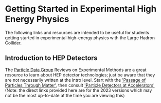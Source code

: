 # Getting Started in Experimental High Energy Physics

The following links and resources are intended to be useful for students getting started in experimental high-energy physics with the Large Hadron Collider.

## Introduction to HEP Detectors

The [Particle Data Group](https://pdg.lbl.gov/) Reviews on Experimental Methods are a great resource to learn about HEP detector technologies; just be aware that they are not 
necessarily written at the intro level.
Start with the ['Passage of Particles Through Matter'](https://pdg.lbl.gov/2023/web/viewer.html?file=../reviews/rpp2023-rev-passage-particles-matter.pdf), 
then consult ['Particle Detectors at Accelerators'](https://pdg.lbl.gov/2023/web/viewer.html?file=../reviews/rpp2023-rev-particle-detectors-accel.pdf)
(Note: the direct links provided here are for the 2023 versions which may not be the most up-to-date at the time you are viewing this)

<!-- Can I find a more gentle intro to HEP detectors? Perhaps from a summer school? -->
